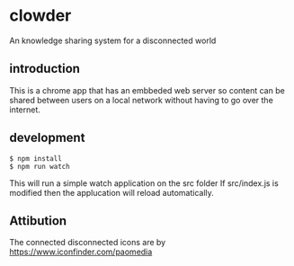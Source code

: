 # clowder
An knowledge sharing system for a disconnected world

## introduction 

This is a chrome app that has an embbeded web server so content can be shared between users on a local network without having to go over the internet.

## development 

```
$ npm install
$ npm run watch
```

This will run a simple watch application on the src folder
If src/index.js is modified then the applucation will reload automatically. 


## Attibution 
The connected disconnected icons are by https://www.iconfinder.com/paomedia 
